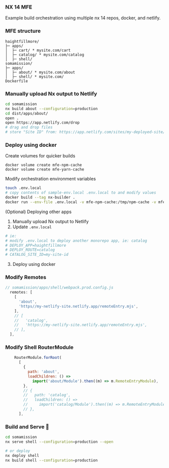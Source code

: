 ### NX 14 MFE

Example build orchestration using multiple nx 14 repos, docker, and netlify.

### MFE structure
```
haightfillmore/
├─ apps/
│  ├─ cart/ * mysite.com/cart
│  ├─ catalog/ * mysite.com/catalog
│  ├─ shell/
somamission/
├─ apps/
│  ├─ about/ * mysite.com/about
│  ├─ shell/ * mysite.com/
Dockerfile
```

### Manually upload Nx output to Netlify
```sh
cd somamission
nx build about --configuration=production
cd dist/apps/about/
open .
open https://app.netlify.com/drop
# drag and drop files
# store "Site ID" from: https://app.netlify.com/sites/my-deployed-site/settings/general
```

### Deploy using docker

Create volumes for quicker builds
```
docker volume create mfe-npm-cache
docker volume create mfe-yarn-cache
```


Modify orchestration environment variables

```sh
touch .env.local
# copy contents of sample-env.local .env.local to and modify values
docker build --tag nx-builder .
docker run --env-file .env.local -v mfe-npm-cache:/tmp/npm-cache -v mfe-yarn-cache:/tmp/yarn-cache --rm nx-builder
```

(Optional) Deploying other apps
1. Manually upload Nx output to Netlify
2. Update `.env.local`
```sh
# ie:
# modify .env.local to deploy another monorepo app, ie: catalog
# DEPLOY_APP=haightfillmore
# DEPLOY_ROUTE=catalog
# CATALOG_SITE_ID=my-site-id
```
3. Deploy using docker 



### Modify Remotes
```js
// somamission/apps/shell/webpack.prod.config.js
  remotes: [
    [
      'about',
      'https//my-netlify-site.netlify.app/remoteEntry.mjs',
    ],
    // [
    //   'catalog',
    //   'https://my-netlify-site.netlify.app/remoteEntry.mjs',
    // ],
  ],
```

### Modify Shell RouterModule

```js
    RouterModule.forRoot(
      [
        {
          path: 'about',
          loadChildren: () =>
            import('about/Module').then((m) => m.RemoteEntryModule),
        },
        // {
        //   path: 'catalog',
        //   loadChildren: () =>
        //     import('catalog/Module').then((m) => m.RemoteEntryModule),
        // },
      ],
```

### Build and Serve 🍦
```sh
cd somamission
nx serve shell --configuration=production --open

# or deploy
nx deploy shell
nx build shell --configuration=production
```
